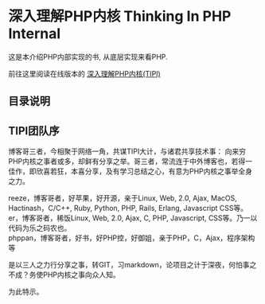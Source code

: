 # 深入理解PHP内核 Thinking In PHP Internal

这是本介绍PHP内部实现的书, 从底层实现来看PHP.


前往这里阅读在线版本的 [深入理解PHP内核(TIPI)][project-url]


[php-home]: http://php.net/ "PHP"

[project-url]: http://tipi.reeze.cn/book/index.php/

## 目录说明

## TIPI团队序
博客哥三者，今相聚于网络一角，共谋TIPI大计，与诸君共享技术事：
向来穷PHP内核之事者或多，却鲜有分享之举。哥三者，常流连于中外博客也，若得一佳作，即欣喜若狂，本喜分享，及有学习总结之心，有意为PHP内核之事举全身之力。

reeze，博客哥者，好苹果，好开源，亲于Linux, Web, 2.0, Ajax, MacOS, Hactinash，C/C++, Ruby, Python, PHP, Rails, Erlang, Javascript CSS等。  
er，博客哥者，稀饭Linux, Web, 2.0, Ajax, C, PHP, Javascript, CSS等。乃一以代码为乐之码农也。  
phppan，博客哥者，好书，好PHP控，好御姐，亲于PHP，C，Ajax，程序架构等

是以三人之力行分享之事，转GIT，习markdown，论项目之计于深夜，何怕事之不成？务使PHP内核之事向众人知。

为此特示。
